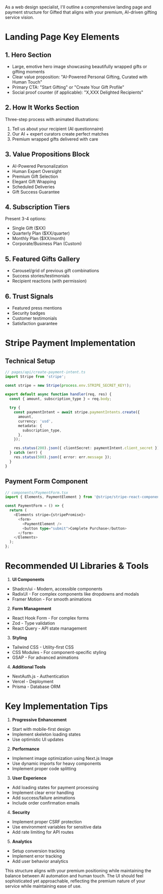 As a web design specialist, I'll outline a comprehensive landing page and payment structure for Gifted that aligns with your premium, AI-driven gifting service vision.

# Landing Page Key Elements

## 1. Hero Section
- Large, emotive hero image showcasing beautifully wrapped gifts or gifting moments
- Clear value proposition: "AI-Powered Personal Gifting, Curated with Human Touch"
- Primary CTA: "Start Gifting" or "Create Your Gift Profile"
- Social proof counter (if applicable): "X,XXX Delighted Recipients"

## 2. How It Works Section
Three-step process with animated illustrations:
1. Tell us about your recipient (AI questionnaire)
2. Our AI + expert curators create perfect matches
3. Premium wrapped gifts delivered with care

## 3. Value Propositions Block
- AI-Powered Personalization
- Human Expert Oversight
- Premium Gift Selection
- Elegant Gift Wrapping
- Scheduled Deliveries
- Gift Success Guarantee

## 4. Subscription Tiers
Present 3-4 options:
- Single Gift ($XX)
- Quarterly Plan ($XX/quarter)
- Monthly Plan ($XX/month)
- Corporate/Business Plan (Custom)

## 5. Featured Gifts Gallery
- Carousel/grid of previous gift combinations
- Success stories/testimonials
- Recipient reactions (with permission)

## 6. Trust Signals
- Featured press mentions
- Security badges
- Customer testimonials
- Satisfaction guarantee

# Stripe Payment Implementation

## Technical Setup
```typescript
// pages/api/create-payment-intent.ts
import Stripe from 'stripe';

const stripe = new Stripe(process.env.STRIPE_SECRET_KEY!);

export default async function handler(req, res) {
  const { amount, subscription_type } = req.body;
  
  try {
    const paymentIntent = await stripe.paymentIntents.create({
      amount,
      currency: 'usd',
      metadata: {
        subscription_type,
      },
    });

    res.status(200).json({ clientSecret: paymentIntent.client_secret });
  } catch (err) {
    res.status(500).json({ error: err.message });
  }
}
```

## Payment Form Component
```typescript
// components/PaymentForm.tsx
import { Elements, PaymentElement } from '@stripe/stripe-react-components';

const PaymentForm = () => {
  return (
    <Elements stripe={stripePromise}>
      <form>
        <PaymentElement />
        <button type="submit">Complete Purchase</button>
      </form>
    </Elements>
  );
};
```

# Recommended UI Libraries & Tools

1. **UI Components**
- Shadcn/ui - Modern, accessible components
- RadixUI - For complex components like dropdowns and modals
- Framer Motion - For smooth animations

2. **Form Management**
- React Hook Form - For complex forms
- Zod - Type validation
- React Query - API state management

3. **Styling**
- Tailwind CSS - Utility-first CSS
- CSS Modules - For component-specific styling
- GSAP - For advanced animations

4. **Additional Tools**
- NextAuth.js - Authentication
- Vercel - Deployment
- Prisma - Database ORM

# Key Implementation Tips

1. **Progressive Enhancement**
- Start with mobile-first design
- Implement skeleton loading states
- Use optimistic UI updates

2. **Performance**
- Implement image optimization using Next.js Image
- Use dynamic imports for heavy components
- Implement proper code splitting

3. **User Experience**
- Add loading states for payment processing
- Implement clear error handling
- Add success/failure animations
- Include order confirmation emails

4. **Security**
- Implement proper CSRF protection
- Use environment variables for sensitive data
- Add rate limiting for API routes

5. **Analytics**
- Setup conversion tracking
- Implement error tracking
- Add user behavior analytics

This structure aligns with your premium positioning while maintaining the balance between AI automation and human touch. The UI should feel sophisticated yet approachable, reflecting the premium nature of your service while maintaining ease of use.
